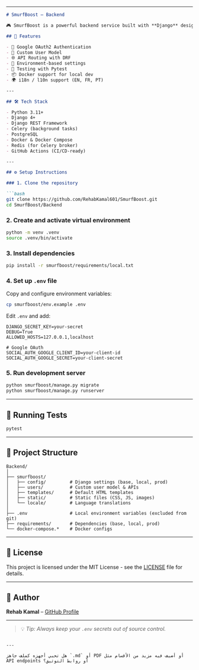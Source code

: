 
---

````markdown
# SmurfBoost – Backend

🎮 SmurfBoost is a powerful backend service built with **Django** designed to support advanced features like user authentication, OAuth login, user management, and more – ideal for game-related or performance-boosting platforms.

## 🚀 Features

- 🔐 Google OAuth2 Authentication
- 👥 Custom User Model
- 🌐 API Routing with DRF
- 📁 Environment-based settings
- 🧪 Testing with Pytest
- 📦 Docker support for local dev
- 🌍 i18n / l10n support (EN, FR, PT)

---

## 🛠️ Tech Stack

- Python 3.11+
- Django 4+
- Django REST Framework
- Celery (background tasks)
- PostgreSQL
- Docker & Docker Compose
- Redis (for Celery broker)
- GitHub Actions (CI/CD-ready)

---

## ⚙️ Setup Instructions

### 1. Clone the repository

```bash
git clone https://github.com/RehabKamal601/SmurfBoost.git
cd SmurfBoost/Backend
````

### 2. Create and activate virtual environment

```bash
python -m venv .venv
source .venv/bin/activate
```

### 3. Install dependencies

```bash
pip install -r smurfboost/requirements/local.txt
```

### 4. Set up `.env` file

Copy and configure environment variables:

```bash
cp smurfboost/env.example .env
```

Edit `.env` and add:

```env
DJANGO_SECRET_KEY=your-secret
DEBUG=True
ALLOWED_HOSTS=127.0.0.1,localhost

# Google OAuth
SOCIAL_AUTH_GOOGLE_CLIENT_ID=your-client-id
SOCIAL_AUTH_GOOGLE_SECRET=your-client-secret
```

### 5. Run development server

```bash
python smurfboost/manage.py migrate
python smurfboost/manage.py runserver
```

---

## 🧪 Running Tests

```bash
pytest
```

---

## 📁 Project Structure

```
Backend/
│
├── smurfboost/
│   ├── config/         # Django settings (base, local, prod)
│   ├── users/          # Custom user model & APIs
│   ├── templates/      # Default HTML templates
│   ├── static/         # Static files (CSS, JS, images)
│   └── locale/         # Language translations
│
├── .env                # Local environment variables (excluded from git)
├── requirements/       # Dependencies (base, local, prod)
└── docker-compose.*    # Docker configs
```

---

## 📜 License

This project is licensed under the MIT License - see the [LICENSE](smurfboost/LICENSE) file for details.

---

## 🙋 Author

**Rehab Kamal** – [GitHub Profile](https://github.com/RehabKamal601)

---

> 💡 *Tip: Always keep your `.env` secrets out of source control.*

```

---

هل تحبي أجهزه كملف جاهز `.md` أو PDF أو أضيف فيه مزيد من الأقسام مثل API endpoints أو روابط التوثيق؟
```
